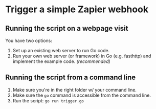 # Trigger a simple Zapier webhook

## Running the script on a webpage visit

You have two options:
1. Set up an existing web server to run Go code.
2. Run your own web server (or framework) in Go (e.g. fasthttp) and implement the example code. _(recommended)_

## Running the script from a command line

1. Make sure you're in the right folder w/ your command line.
2. Make sure the `go` command is accessible from the command line.
3. Run the script: `go run trigger.go`
